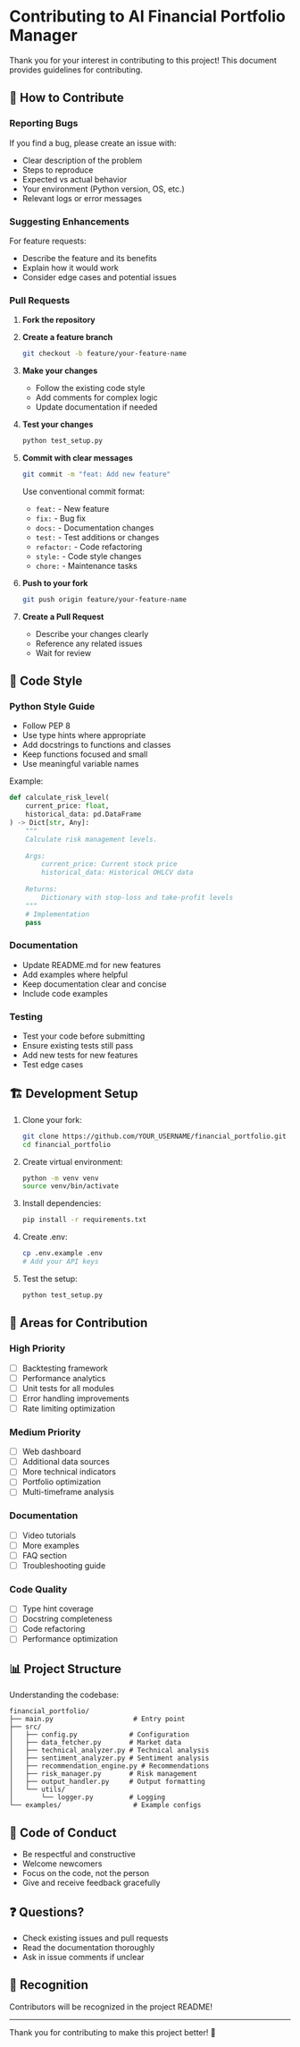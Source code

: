 # Contributing to AI Financial Portfolio Manager

Thank you for your interest in contributing to this project! This document provides guidelines for contributing.

## 🎯 How to Contribute

### Reporting Bugs

If you find a bug, please create an issue with:
- Clear description of the problem
- Steps to reproduce
- Expected vs actual behavior
- Your environment (Python version, OS, etc.)
- Relevant logs or error messages

### Suggesting Enhancements

For feature requests:
- Describe the feature and its benefits
- Explain how it would work
- Consider edge cases and potential issues

### Pull Requests

1. **Fork the repository**
2. **Create a feature branch**
   ```bash
   git checkout -b feature/your-feature-name
   ```

3. **Make your changes**
   - Follow the existing code style
   - Add comments for complex logic
   - Update documentation if needed

4. **Test your changes**
   ```bash
   python test_setup.py
   ```

5. **Commit with clear messages**
   ```bash
   git commit -m "feat: Add new feature"
   ```
   
   Use conventional commit format:
   - `feat:` - New feature
   - `fix:` - Bug fix
   - `docs:` - Documentation changes
   - `test:` - Test additions or changes
   - `refactor:` - Code refactoring
   - `style:` - Code style changes
   - `chore:` - Maintenance tasks

6. **Push to your fork**
   ```bash
   git push origin feature/your-feature-name
   ```

7. **Create a Pull Request**
   - Describe your changes clearly
   - Reference any related issues
   - Wait for review

## 📝 Code Style

### Python Style Guide

- Follow PEP 8
- Use type hints where appropriate
- Add docstrings to functions and classes
- Keep functions focused and small
- Use meaningful variable names

Example:
```python
def calculate_risk_level(
    current_price: float,
    historical_data: pd.DataFrame
) -> Dict[str, Any]:
    """
    Calculate risk management levels.
    
    Args:
        current_price: Current stock price
        historical_data: Historical OHLCV data
        
    Returns:
        Dictionary with stop-loss and take-profit levels
    """
    # Implementation
    pass
```

### Documentation

- Update README.md for new features
- Add examples where helpful
- Keep documentation clear and concise
- Include code examples

### Testing

- Test your code before submitting
- Ensure existing tests still pass
- Add new tests for new features
- Test edge cases

## 🏗️ Development Setup

1. Clone your fork:
   ```bash
   git clone https://github.com/YOUR_USERNAME/financial_portfolio.git
   cd financial_portfolio
   ```

2. Create virtual environment:
   ```bash
   python -m venv venv
   source venv/bin/activate
   ```

3. Install dependencies:
   ```bash
   pip install -r requirements.txt
   ```

4. Create .env:
   ```bash
   cp .env.example .env
   # Add your API keys
   ```

5. Test the setup:
   ```bash
   python test_setup.py
   ```

## 🎨 Areas for Contribution

### High Priority
- [ ] Backtesting framework
- [ ] Performance analytics
- [ ] Unit tests for all modules
- [ ] Error handling improvements
- [ ] Rate limiting optimization

### Medium Priority
- [ ] Web dashboard
- [ ] Additional data sources
- [ ] More technical indicators
- [ ] Portfolio optimization
- [ ] Multi-timeframe analysis

### Documentation
- [ ] Video tutorials
- [ ] More examples
- [ ] FAQ section
- [ ] Troubleshooting guide

### Code Quality
- [ ] Type hint coverage
- [ ] Docstring completeness
- [ ] Code refactoring
- [ ] Performance optimization

## 📊 Project Structure

Understanding the codebase:

```
financial_portfolio/
├── main.py                    # Entry point
├── src/
│   ├── config.py             # Configuration
│   ├── data_fetcher.py       # Market data
│   ├── technical_analyzer.py # Technical analysis
│   ├── sentiment_analyzer.py # Sentiment analysis
│   ├── recommendation_engine.py # Recommendations
│   ├── risk_manager.py       # Risk management
│   ├── output_handler.py     # Output formatting
│   └── utils/
│       └── logger.py         # Logging
└── examples/                  # Example configs
```

## 🤝 Code of Conduct

- Be respectful and constructive
- Welcome newcomers
- Focus on the code, not the person
- Give and receive feedback gracefully

## ❓ Questions?

- Check existing issues and pull requests
- Read the documentation thoroughly
- Ask in issue comments if unclear

## 🙏 Recognition

Contributors will be recognized in the project README!

---

Thank you for contributing to make this project better! 🚀

